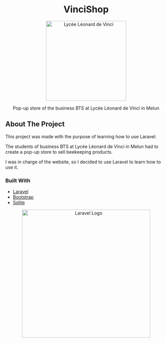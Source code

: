 <div align="center">
    <h1>VinciShop</h1>
    <p align="center"><a href="https://www.vinci-melun.org/" target="_blank"><img src="https://raw.githubusercontent.com/Lasauce6/VinciShop/storage/app/imgs/logo.svg" width="250" alt="Lycée Léonard de Vinci"></a></p>
    <p>Pop-up store of the business BTS at Lycée Léonard de Vinci in Melun</p>
</div>

## About The Project

This project was made with the purpose of learning how to use Laravel.

The students of business BTS at Lycée Léonard de Vinci in Melun had to create a pop-up store to sell beekeeping products.

I was in charge of the website, so I decided to use Laravel to learn how to use it.

### Built With

- [Laravel](https://laravel.com/)
- [Bootstrap](https://getbootstrap.com)
- [Sqlite](https://www.sqlite.org/index.html)

<p align="center"><a href="https://laravel.com" target="_blank"><img src="https://raw.githubusercontent.com/laravel/art/master/logo-lockup/5%20SVG/2%20CMYK/1%20Full%20Color/laravel-logolockup-cmyk-red.svg" width="400" alt="Laravel Logo"></a></p>

